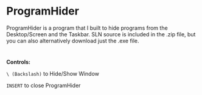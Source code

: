 # ProgramHider
ProgramHider is a program that I built to hide programs from the Desktop/Screen and the Taskbar. SLN source is included in the .zip file, but you can also alternatively download just the .exe file.

#
**Controls:**


`\ (Backslash)` to Hide/Show Window

`INSERT` to close ProgramHider
